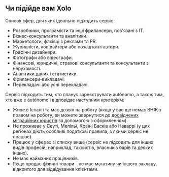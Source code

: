 ## Чи підійде вам Xolo

Список сфер, для яких ідеально підходить сервіс:

- Розробники, програмісти та інші фрилансери, пов'язані з IT.
- Бізнес-консультанти та аналітики.
- Маркетологи, фахівці з реклами та PR.
- Журналісти, копірайтери або позаштатні автори.
- Графічні дизайнери.
- Фотографи або відеографи.
- Фінансові, юридичні, страхові консультанти та консультанти з нерухомості.
- Аналітики даних і статистики.
- Фрилансери-викладачі.
- Перекладачі або усні перекладачі.

Сервіс підходить тим, хто планує зареєструвати autónomo, а також тим, хто вже є autónomo і
відповідає наступним критеріям:

- Живе в Іспанії та має дозвіл на роботу (якщо у вас ще немає ВНЖ з правом на роботу, ви можете звернутися до [досвідчених міграційних юристів](#надійні-міграційні-юристи) за допомогою з оформленням).
- Не проживає у Сеуті, Мелільї, Країні Басків або Наваррі (у цих регіонах діють особливі податкові правила, з якими сервіс не працює).
- Працює у сферах зі списку вище (сервіс не підходить для інших видів професій, наприклад, таксистів, власників барів та деяких інших).
- Не має найманих працівників.
- Якщо продає фізичні товари - не має магазину чи іншого закладу, відкритого для відвідування клієнтами.
